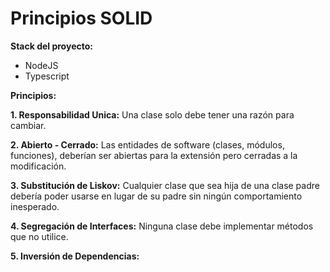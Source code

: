 Principios SOLID
=====

**Stack del proyecto:**
* NodeJS
* Typescript

**Principios:**

**1. Responsabilidad Unica:**
Una clase solo debe tener una razón para cambiar.

**2. Abierto - Cerrado:**
Las entidades de software (clases, módulos, funciones), deberían ser abiertas para la extensión pero cerradas a la modificación.

**3. Substitución de Liskov:**
Cualquier clase que sea hija de una clase padre debería poder usarse en lugar de su padre sin ningún comportamiento inesperado.

**4. Segregación de Interfaces:**
Ninguna clase debe implementar métodos que no utilice.

**5. Inversión de Dependencias:**

